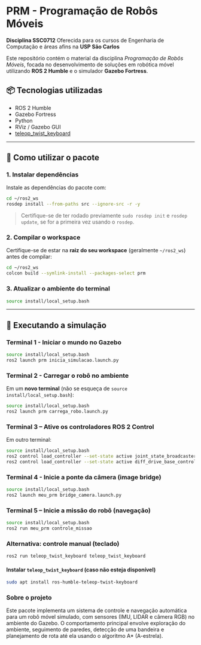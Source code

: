 # PRM - Programação de Robôs Móveis

**Disciplina SSC0712** 
Oferecida para os cursos de Engenharia de Computação e áreas afins na **USP São Carlos**

Este repositório contém o material da disciplina *Programação de Robôs Móveis*, focada no desenvolvimento de soluções em robótica móvel utilizando **ROS 2 Humble** e o simulador **Gazebo Fortress**.

## 📦 Tecnologias utilizadas

- ROS 2 Humble
- Gazebo Fortress
- Python
- RViz / Gazebo GUI
- [teleop_twist_keyboard](https://github.com/ros2/teleop_twist_keyboard)

---

## 🚀 Como utilizar o pacote

### 1. Instalar dependências

Instale as dependências do pacote com:

```bash
cd ~/ros2_ws
rosdep install --from-paths src --ignore-src -r -y
```

> Certifique-se de ter rodado previamente `sudo rosdep init` e `rosdep update`, se for a primeira vez usando o `rosdep`.

### 2. Compilar o workspace

Certifique-se de estar na **raiz do seu workspace** (geralmente `~/ros2_ws`) antes de compilar:

```bash
cd ~/ros2_ws
colcon build --symlink-install --packages-select prm
```

### 3. Atualizar o ambiente do terminal

```bash
source install/local_setup.bash
```

---

## 🧪 Executando a simulação

### Terminal 1 - Iniciar o mundo no Gazebo

```bash
source install/local_setup.bash
ros2 launch prm inicia_simulacao.launch.py
```

### Terminal 2 - Carregar o robô no ambiente

Em um **novo terminal** (não se esqueça de `source install/local_setup.bash`):

```bash
source install/local_setup.bash
ros2 launch prm carrega_robo.launch.py
```

### Terminal 3 – Ative os controladores ROS 2 Control

Em outro terminal:

```bash
source install/local_setup.bash
ros2 control load_controller --set-state active joint_state_broadcaster
ros2 control load_controller --set-state active diff_drive_base_controller

```

### Terminal 4 - Inicie a ponte da câmera (image bridge)


```bash
source install/local_setup.bash
ros2 launch meu_prm bridge_camera.launch.py
```

### Terminal 5 – Inicie a missão do robô (navegação)
```bash
source install/local_setup.bash
ros2 run meu_prm controle_missao
```

### Alternativa: controle manual (teclado)
```bash
ros2 run teleop_twist_keyboard teleop_twist_keyboard
```
#### Instalar `teleop_twist_keyboard` (caso não esteja disponível)

```bash
sudo apt install ros-humble-teleop-twist-keyboard
```
### Sobre o projeto
Este pacote implementa um sistema de controle e navegação automática para um robô móvel simulado, com sensores (IMU, LIDAR e câmera RGB) no ambiente do Gazebo. O comportamento principal envolve exploração do ambiente, seguimento de paredes, detecção de uma bandeira e planejamento de rota até ela usando o algoritmo A* (A-estrela).
